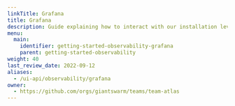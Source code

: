```yaml
---
linkTitle: Grafana
title: Grafana
description: Guide explaining how to interact with our installation level grafana (accessing the metrics, creating custom dashboards).
menu:
  main:
    identifier: getting-started-observability-grafana
    parent: getting-started-observability
weight: 40
last_review_date: 2022-09-12
aliases:
  - /ui-api/observability/grafana
owner:
  - https://github.com/orgs/giantswarm/teams/team-atlas
---
```

